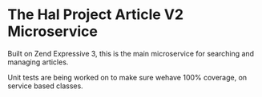 # The Hal Project Article V2 Microservice
Built on Zend Expressive 3, this is the main microservice for searching and managing articles.

Unit tests are being worked on to make sure wehave 100% coverage, on service based classes.
